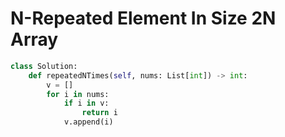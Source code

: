# N-Repeated Element In Size 2N Array
```python
class Solution:
    def repeatedNTimes(self, nums: List[int]) -> int:
        v = []
        for i in nums:
            if i in v:
                return i
            v.append(i)
```
